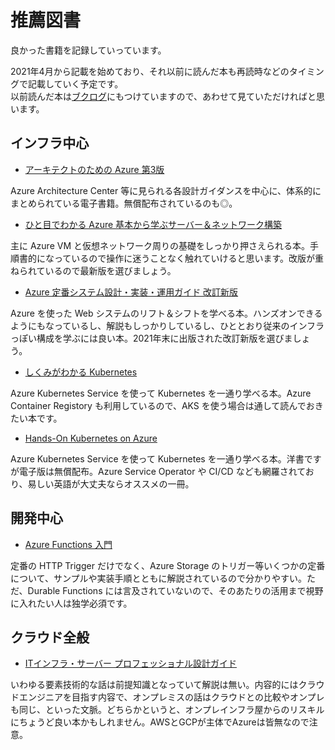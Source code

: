 # 推薦図書

良かった書籍を記録していっています。

2021年4月から記載を始めており、それ以前に読んだ本も再読時などのタイミングで記載していく予定です。  
以前読んだ本は[ブクログ](https://booklog.jp/users/08thse)にもつけていますので、あわせて見ていただければと思います。

## インフラ中心

* [アーキテクトのための Azure 第3版](https://azure.microsoft.com/ja-jp/resources/azure-for-architects/ja-jp/)

Azure Architecture Center 等に見られる各設計ガイダンスを中心に、体系的にまとめられている電子書籍。無償配布されているのも◎。

* [ひと目でわかる Azure 基本から学ぶサーバー＆ネットワーク構築](https://bookplus.nikkei.com/atcl/catalog/22/11/30/00527/)

主に Azure VM と仮想ネットワーク周りの基礎をしっかり押さえられる本。手順書的になっているので操作に迷うことなく触れていけると思います。改版が重ねられているので最新版を選びましょう。

* [Azure 定番システム設計・実装・運用ガイド 改訂新版](https://bookplus.nikkei.com/atcl/catalog/21/S80120/)

Azure を使った Web システムのリフト＆シフトを学べる本。ハンズオンできるようにもなっているし、解説もしっかりしているし、ひととおり従来のインフラっぽい構成を学ぶには良い本。2021年末に出版された改訂新版を選びましょう。

* [しくみがわかる Kubernetes](https://www.shoeisha.co.jp/book/detail/9784798157849)

Azure Kubernetes Service を使って Kubernetes を一通り学べる本。Azure Container Registory も利用しているので、AKS を使う場合は通して読んでおきたい本です。

* [Hands-On Kubernetes on Azure](https://azure.microsoft.com/ja-jp/resources/get-started-with-kubernetes-on-azure/)

Azure Kubernetes Service を使って Kubernetes を一通り学べる本。洋書ですが電子版は無償配布。Azure Service Operator や CI/CD なども網羅されており、易しい英語が大丈夫ならオススメの一冊。

## 開発中心

* [Azure Functions 入門](https://project.nikkeibp.co.jp/bnt/atcl/19/P53950/)

定番の HTTP Trigger だけでなく、Azure Storage のトリガー等いくつかの定番について、サンプルや実装手順とともに解説されているので分かりやすい。ただ、Durable Functions には言及されていないので、そのあたりの活用まで視野に入れたい人は独学必須です。


## クラウド全般

* [ITインフラ・サーバー プロフェッショナル設計ガイド](https://www.shuwasystem.co.jp/book/9784798062679.html)

いわゆる要素技術的な話は前提知識となっていて解説は無い。内容的にはクラウドエンジニアを目指す内容で、オンプレミスの話はクラウドとの比較やオンプレも同じ、といった文脈。どちらかというと、オンプレインフラ屋からのリスキルにちょうど良い本かもしれません。AWSとGCPが主体でAzureは皆無なので注意。

